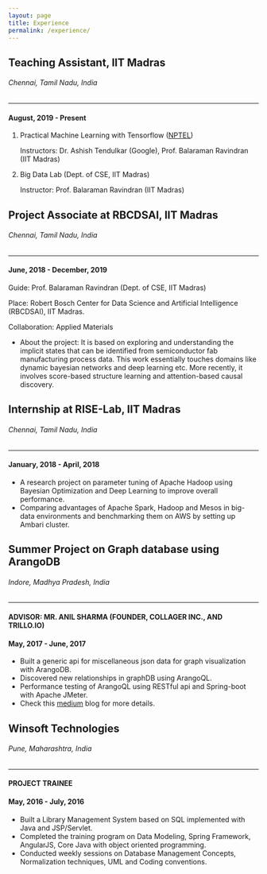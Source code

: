 ```yaml
---
layout: page
title: Experience
permalink: /experience/
---
```


## Teaching Assistant, IIT Madras
###### Chennai, Tamil Nadu, India 
--------------------------------------------------
#### August, 2019 - Present

1. Practical Machine Learning with Tensorflow ([NPTEL](https://swayam.gov.in/nd1_noc20_cs44/preview))
    
    Instructors: Dr. Ashish Tendulkar (Google), Prof. Balaraman Ravindran (IIT Madras)
2. Big Data Lab (Dept. of CSE, IIT Madras)

    Instructor: Prof. Balaraman Ravindran (IIT Madras)

## Project Associate at RBCDSAI, IIT Madras
###### Chennai, Tamil Nadu, India 
--------------------------------------------------
#### June, 2018 - December, 2019 

Guide: Prof. Balaraman Ravindran (Dept. of CSE, IIT Madras)

Place: Robert Bosch Center for Data Science and Artificial Intelligence (RBCDSAI), IIT Madras.

Collaboration: Applied Materials
* About the project: It is based on exploring and understanding the implicit states that can be identified from semiconductor fab manufacturing process data. This work essentially touches domains like dynamic bayesian networks and deep learning etc. More recently, it involves score-based structure learning and attention-based causal discovery. 


## Internship at RISE-Lab, IIT Madras
###### Chennai, Tamil Nadu, India 
--------------------------------------------------
#### January, 2018 - April, 2018

* A research project on parameter tuning of Apache Hadoop using Bayesian Optimization and Deep Learning to improve overall performance.
* Comparing advantages of Apache Spark, Hadoop and Mesos in big-data environments and benchmarking them on AWS by setting up Ambari cluster.


## Summer Project on Graph database using ArangoDB
###### Indore, Madhya Pradesh, India 
--------------------------------------------------
#### ADVISOR: MR. ANIL SHARMA (FOUNDER, COLLAGER INC., AND TRILLO.IO) 
#### May, 2017 - June, 2017

* Built a generic api for miscellaneous json data for graph visualization with ArangoDB.
* Discovered new relationships in graphDB using ArangoQL.
* Performance testing of ArangoQL using RESTful api and Spring-boot with Apache JMeter.
* Check this [medium](http://goo.gl/wWLbmV) blog for more details.



## Winsoft Technologies 
###### Pune, Maharashtra, India
-----------------------
#### PROJECT TRAINEE 
#### May, 2016 - July, 2016

* Built a Library Management System based on SQL implemented with Java and JSP/Servlet.
* Completed the training program on Data Modeling, Spring Framework, AngularJS, Core Java with object oriented programming.
* Conducted weekly sessions on Database Management Concepts, Normalization techniques, UML and Coding conventions.
